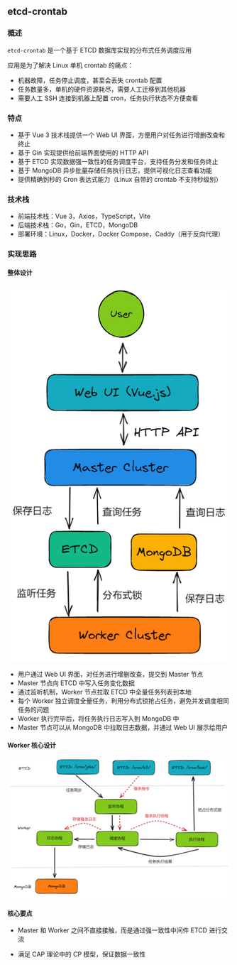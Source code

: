 ## etcd-crontab

### 概述

`etcd-crontab` 是一个基于 ETCD 数据库实现的分布式任务调度应用

应用是为了解决 Linux 单机 crontab 的痛点：

- 机器故障，任务停止调度，甚至会丢失 crontab 配置
- 任务数量多，单机的硬件资源耗尽，需要人工迁移到其他机器
- 需要人工 SSH 连接到机器上配置 cron，任务执行状态不方便查看

### 特点

- 基于 Vue 3 技术栈提供一个 Web UI 界面，方便用户对任务进行增删改查和终止
- 基于 Gin 实现提供给前端界面使用的 HTTP API
- 基于 ETCD 实现数据强一致性的任务调度平台，支持任务分发和任务终止
- 基于 MongoDB 异步批量存储任务执行日志，提供可视化日志查看功能
- 提供精确到秒的 Cron 表达式能力（Linux 自带的 crontab 不支持秒级别）

### 技术栈

- 前端技术栈：Vue 3，Axios，TypeScript，Vite
- 后端技术栈：Go，Gin，ETCD，MongoDB
- 部署环境：Linux，Docker，Docker Compose，Caddy（用于反向代理）

### 实现思路

#### 整体设计

![](./images/image-20221119014121243.png)

- 用户通过 Web UI 界面，对任务进行增删改查，提交到 Master 节点
- Master 节点向 ETCD 中写入任务变化数据
- 通过监听机制，Worker 节点拉取 ETCD 中全量任务列表到本地
- 每个 Worker 独立调度全量任务，利用分布式锁抢占任务，避免并发调度相同任务的问题
- Worker 执行完毕后，将任务执行日志写入到 MongoDB 中
- Master 节点可以从 MongoDB 中拉取日志数据，并通过 Web UI 展示给用户

#### Worker 核心设计

![](./images/image-20221119013910675.png)

#### 核心要点

- Master 和 Worker 之间不直接接触，而是通过强一致性中间件 ETCD 进行交流

- 满足 CAP 理论中的 CP 模型，保证数据一致性
